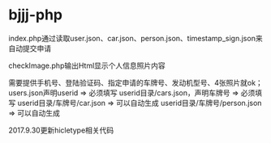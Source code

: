 # bjjj-php

index.php通过读取user.json、car.json、person.json、timestamp_sign.json来自动提交申请

checkImage.php输出Html显示个人信息照片内容

需要提供手机号、登陆验证码、指定申请的车牌号、发动机型号、4张照片就ok；
users.json声明userid => 必须填写
userid目录/cars.json，声明车牌号 => 必须填写
userid目录/车牌号/car.json => 可以自动生成
userid目录/车牌号/person.json => 可以自动生成

2017.9.30更新hicletype相关代码